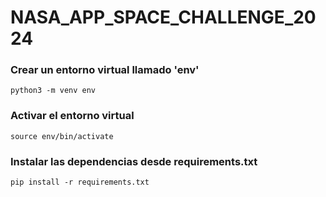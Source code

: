 ﻿# NASA_APP_SPACE_CHALLENGE_2024

### Crear un entorno virtual llamado 'env'
```
python3 -m venv env
```
### Activar el entorno virtual
```
source env/bin/activate
```
### Instalar las dependencias desde requirements.txt
````
pip install -r requirements.txt
````
